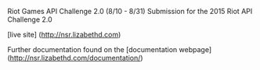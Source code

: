 Riot Games API Challenge 2.0 (8/10 - 8/31)
Submission for the 2015 Riot API Challenge 2.0

[live site] (http://nsr.lizabethd.com)

Further documentation found on the [documentation webpage] (http://nsr.lizabethd.com/documentation/)
